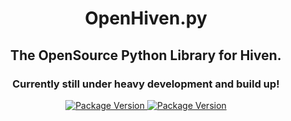 
<h1 align="center">OpenHiven.py</h1>
<h2 align="center">The OpenSource Python Library for Hiven.
<h3 align="center">Currently still under heavy development and build up!</h3>
</p>
  <p align="center">
    <a href="https://github.com/FrostbyteBot/openhiven.py">
      <img alt="Package Version" src="https://img.shields.io/badge/package%20version-not%20released-red"/>
      <img alt="Package Version" src="https://img.shields.io/badge/python-3.8.6-blue"/>
    </a>
    <br />
  </p>
